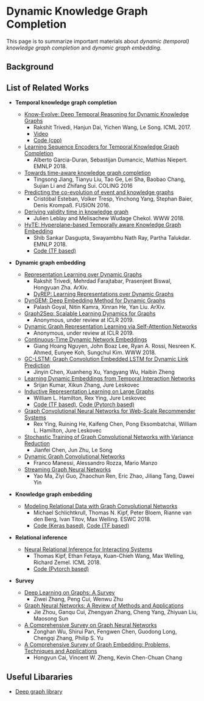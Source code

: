 # Dynamic Knowledge Graph Completion
This page is to summarize important materials about *dynamic (temporal) knowledge graph completion* and *dynamic graph embedding*.

## Background

## List of Related Works
- **Temporal knowledge graph completion**
	- [Know-Evolve: Deep Temporal Reasoning for Dynamic Knowledge Graphs](https://arxiv.org/abs/1705.05742)
		- Rakshit Trivedi, Hanjun Dai, Yichen Wang, Le Song. ICML 2017.
		- [Video](https://vimeo.com/238228194)
		- [Code (cpp)](https://github.com/rstriv/Know-Evolve)
	- [Learning Sequence Encoders for Temporal Knowledge Graph Completion](https://arxiv.org/abs/1809.03202)
		- Alberto Garcia-Duran, Sebastijan Dumancic, Mathias Niepert. EMNLP 2018.
	- [Towards time-aware knowledge graph completion](http://aclweb.org/anthology/C16-1161)
		- Tingsong Jiang, Tianyu Liu, Tao Ge, Lei Sha, Baobao Chang, Sujian Li and Zhifang Sui. COLING 2016
	- [Predicting the co-evolution of event and knowledge graphs](https://arxiv.org/abs/1512.06900)
		- Cristóbal Esteban, Volker Tresp, Yinchong Yang, Stephan Baier, Denis Krompaß. FUSION 2016.
	- [Deriving validity time in knowledge graph](https://dl.acm.org/citation.cfm?id=3191639)
		- Julien Leblay and Melisachew Wudage Chekol. WWW 2018.
	- [HyTE: Hyperplane-based Temporally aware Knowledge Graph Embedding](http://aclweb.org/anthology/D18-1225)
		- Shib Sankar Dasgupta, Swayambhu Nath Ray, Partha Talukdar. EMNLP 2018.
		- [Code (TF based)](https://github.com/malllabiisc/HyTE)

- **Dynamic graph embedding**
	- [Representation Learning over Dynamic Graphs](https://arxiv.org/abs/1803.04051)
		- Rakshit Trivedi, Mehrdad Farajtabar, Prasenjeet Biswal, Hongyuan Zha. ArXiv.
		- [DyREP: Learning Representations over Dynamic Graphs](https://openreview.net/forum?id=HyePrhR5KX)
	- [DynGEM: Deep Embedding Method for Dynamic Graphs](https://arxiv.org/abs/1805.11273)
		- Palash Goyal, Nitin Kamra, Xinran He, Yan Liu. ArXiv.
	- [Graph2Seq: Scalable Learning Dynamics for Graphs](https://openreview.net/forum?id=Ske7ToC5Km)
		- Anonymous, under review at ICLR 2019.
	- [Dynamic Graph Representation Learning via Self-Attention Networks](https://openreview.net/forum?id=HylsgnCcFQ)
		- Anonymous, under review at ICLR 2019.
	- [Continuous-Time Dynamic Network Embeddings](http://ryanrossi.com/pubs/nguyen-et-al-WWW18-BigNet.pdf)
		- Giang Hoang Nguyen, John Boaz Lee, Ryan A. Rossi, Nesreen K. Ahmed, Eunyee Koh, Sungchul Kim. WWW 2018.
	- [GC-LSTM: Graph Convolution Embedded LSTM for Dynamic Link Prediction](https://arxiv.org/pdf/1812.04206.pdf)
		- Jinyin Chen, Xuanheng Xu, Yangyang Wu, Haibin Zheng
	- [Learning Dynamic Embeddings from Temporal Interaction Networks](https://www-cs.stanford.edu/~srijan/pubs/paper-interactions.pdf)
		- Srijan Kumar, Xikun Zhang, Jure Leskovec
	- [Inductive Representation Learning on Large Graphs](https://www-cs-faculty.stanford.edu/people/jure/pubs/graphsage-nips17.pdf)
		- William L. Hamilton, Rex Ying, Jure Leskovec
		- [Code (TF based)](https://github.com/williamleif/GraphSAGE), [Code (Pytorch based)](https://github.com/williamleif/graphsage-simple/)
	- [Graph Convolutional Neural Networks for Web-Scale Recommender Systems](https://arxiv.org/pdf/1806.01973)
		- Rex Ying, Ruining He, Kaifeng Chen, Pong Eksombatchai, William L. Hamilton, Jure Leskovec
	- [Stochastic Training of Graph Convolutional Networks with Variance Reduction](https://arxiv.org/pdf/1710.10568.pdf)
		- Jianfei Chen, Jun Zhu, Le Song
	- [Dynamic Graph Convolutional Networks](https://arxiv.org/pdf/1704.06199.pdf)
		- Franco Manessi, Alessandro Rozza, Mario Manzo
	- [Streaming Graph Neural Networks](https://arxiv.org/pdf/1810.10627.pdf)
		- Yao Ma, Ziyi Guo, Zhaochun Ren, Eric Zhao, Jiliang Tang, Dawei Yin

- **Knowledge graph embedding**
	- [Modeling Relational Data with Graph Convolutional Networks](https://arxiv.org/abs/1703.06103)
		- Michael Schlichtkrull, Thomas N. Kipf, Peter Bloem, Rianne van den Berg, Ivan Titov, Max Welling. ESWC 2018.
		- [Code (Keras based)](https://github.com/tkipf/relational-gcn), [Code (TF based)](https://github.com/MichSchli/RelationPrediction)

- **Relational inference**
	- [Neural Relational Inference for Interacting Systems](https://arxiv.org/abs/1802.04687)
		- Thomas Kipf, Ethan Fetaya, Kuan-Chieh Wang, Max Welling, Richard Zemel. ICML 2018.
		- [Code (Pytorch based)](https://github.com/ethanfetaya/NRI)

- **Survey**
	- [Deep Learning on Graphs: A Survey](https://arxiv.org/abs/1812.04202)
		- Ziwei Zhang, Peng Cui, Wenwu Zhu
	- [Graph Neural Networks: A Review of Methods and Applications](https://arxiv.org/abs/1812.08434)
		- Jie Zhou, Ganqu Cui, Zhengyan Zhang, Cheng Yang, Zhiyuan Liu, Maosong Sun
	- [A Comprehensive Survey on Graph Neural Networks](https://arxiv.org/abs/1901.00596)
		- Zonghan Wu, Shirui Pan, Fengwen Chen, Guodong Long, Chengqi Zhang, Philip S. Yu
	- [A Comprehensive Survey of Graph Embedding: Problems, Techniques and Applications](https://arxiv.org/abs/1709.07604)
		- Hongyun Cai, Vincent W. Zheng, Kevin Chen-Chuan Chang

## Useful Libararies
- [Deep graph library](https://www.dgl.ai)
